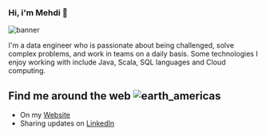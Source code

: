 ### Hi, i'm Mehdi 👋

![banner](https://github.com/mehdi991-2/mehdi991-2/blob/main/banner.png)

I'm a data engineer who is passionate about being challenged, solve complex problems, and work in teams on a daily basis. Some technologies I enjoy working with include Java, Scala, SQL languages and Cloud computing. 

## Find me around the web ![earth_americas](https://github.githubassets.com/images/icons/emoji/unicode/1f30e.png)
-   On my [Website](https://www.mbouazza-dev.github.io) 
-   Sharing updates on [LinkedIn](https://www.linkedin.com/in/monicampowell/)
